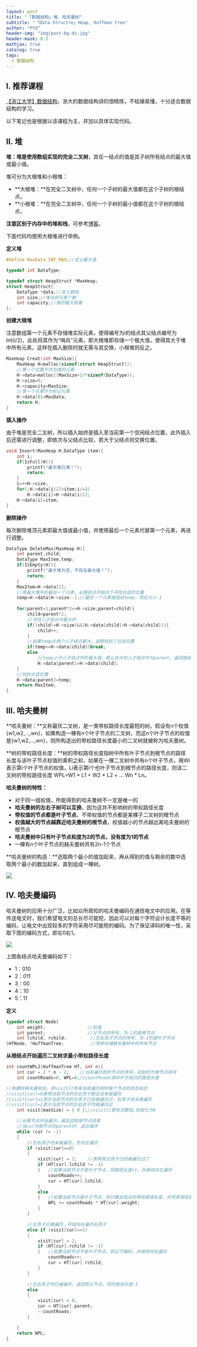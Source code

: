 ```yaml
---
layout: post
title: "「数据结构」堆、哈夫曼树"
subtitle: "「Data Structre」Heap, Huffman tree"
author: "PYQ"
header-img: "img/post-bg-ds.jpg"
header-mask: 0.3
mathjax: true
catalog: true
tags:
  - 数据结构
---
```


## Ⅰ. 推荐课程

[【浙江大学】数据结构](https://www.bilibili.com/video/BV1Kb41127fT?p=33)，浙大的数据结构讲的很精炼，不枯燥易懂，十分适合数据结构的学习。

以下笔记也是根据以该课程为主，并加以具体实现代码。

## Ⅱ. 堆

**堆：**堆是使用数组实现的**完全二叉树**，其任一结点的值是其子树所有结点的最大值或最小值。

堆可分为大根堆和小根堆：

- **大根堆：**在完全二叉树中，任何一个子树的最大值都在这个子树的根结点。
- **小根堆：**在完全二叉树中，任何一个子树的最小值都在这个子树的根结点。

**注意区别于内存中的堆和栈**，可参考[博客](https://blog.csdn.net/wolenski/article/details/7951961#comments)。

下面代码均使用大根堆进行举例。

**定义堆**

```c
#define MaxData INT_MAX;//定义最大值

typedef int DataType;

typedef struct HeapStruct *MaxHeap;
struct HeapStruct{
	DataType *data;//定义数组
	int size;//堆当前元素个数 
	int capacity;//堆的最大容量 
};
```

**创建大根堆**

注意数组第一个元素不存储堆实际元素，使得编号为i的结点其父结点编号为Int(i/2)，此处将其作为“哨兵”元素，即大根堆即存储一个极大值，使得其大于堆中所有元素，这样在插入删除时就无需与其交换，小根堆则反之。

```c
MaxHeap Creat(int MaxSize){
	MaxHeap H=malloc(sizeof(struct HeapStruct));
	//第一个位置不作为堆的元素 
	H->data=malloc((MaxSize+1)*sizeof(DataType));
	H->size=0;
	H->capacity=MaxSize;
	//第一个元素作为标记元素 
	H->data[0]=MaxData;
	return H;
}
```

**插入操作**

由于堆是完全二叉树，所以插入始终是插入至当前第一个空闲结点位置，此外插入后还需进行调整，即依次与父结点比较，若大于父结点则交换位置。

```c
void Insert(MaxHeap H,DataType item){
	int i;
	if(IsFull(H)){
		printf("最大堆已满！");
		return;
	}
	i=++H->size;
	for(;H->data[i/2]<item;i/=2)
		H->data[i]=H->data[i/2];
	H->data[i]=item;
}
```

**删除操作**

每次删除堆顶元素即最大值或最小值，并使用最后一个元素代替第一个元素，再进行调整。

```c
DataType DeleteMax(MaxHeap H){
	int parent,child;
	DataType MaxItem,temp;
	if(IsEmpty(H)){
		printf("最大堆为空，不存在最大值！");
		return;
	}
	MaxItem=H->data[1];
	//用最大堆中的最后一个元素，从根结点开始向下寻找合适的位置 
	temp=H->data[H->size--];//最后一个元素赋值给temp，然后大小-1 
	
	for(parent=1;parent*2<=H->size;parent=child){
		child=parent*2;
		//寻找儿子结点中最大的 
		if((child!=H->size)&&(H->data[child]<H->data[child])){
			child++;
		}
		//如果temp比两个儿子结点都大，说明找到了合适位置 
		if(temp>=H->data[child])break;
		else
			//temp小于儿子结点中的最大值，那么较大的儿子结点作为parent，返回继续循环 
			H->data[parent]=H->data[child]; 
	}
	//找到合适位置 
	H->data[parent]=temp;
	return MaxItem;
} 
```

## Ⅲ. 哈夫曼树

**哈夫曼树：**又称最优二叉树，是一类带权路径长度最短的树。假设有n个权值{w1,w2,...,wn}，如果构造一棵有n个叶子节点的二叉树，而这n个叶子节点的权值是{w1,w2,...,wn}，则所构造出的带权路径长度最小的二叉树就被称为哈夫曼树。

**树的带权路径长度：**树的带权路径长度指树中所有叶子节点到根节点的路径长度与该叶子节点权值的乘积之和，如果在一棵二叉树中共有n个叶子节点，用Wi表示第i个叶子节点的权值，Li表示第i个也叶子节点到根节点的路径长度，则该二叉树的带权路径长度 WPL=W1 * L1 + W2 * L2 + ... Wn * Ln。

**哈夫曼树的特性：**

- 对于同一组权值，所能得到的哈夫曼树不一定是唯一的
- **哈夫曼树的左右子树可以互换**，因为这并不影响树的带权路径长度
- **带权值的节点都是叶子节点**，不带权值的节点都是某棵子二叉树的根节点
- **权值越大的节点越靠近哈夫曼树的根节点**，权值越小的节点越远离哈夫曼树的根节点
- **哈夫曼树中只有叶子节点和度为2的节点，没有度为1的节点**
- 一棵有n个叶子节点的赫夫曼树共有2n-1个节点

**哈夫曼树的构造：**选取两个最小的值加起来，再从得到的值与剩余的数中选取两个最小的数加起来，直到组成一棵树。

<img src="https://img-blog.csdn.net/20140213234743687"></img>

## Ⅳ. 哈夫曼编码

哈夫曼树的应用十分广泛，比如众所周知的哈夫曼编码在通信电文中的应用。在等传送电文时，我们希望电文的总长尽可能短，因此可以对每个字符设计长度不等的编码，让电文中出现较多的字符采用尽可能短的编码。为了保证译码的唯一性，采取下图的编码方式，即左0右1。

<img src="https://img-blog.csdn.net/20140214074809625">

上图各结点哈夫曼编码如下：

- 1：010
- 2：011
- 3：00
- 4：10
- 5：11

**定义**

```c
typedef struct Node{  
    int weight;                //权值    
    int parent;                //父节点的序号，为-1的是根节点    
    int lchild, rchild;         //左右孩子节点的序号，为-1的是叶子节点    
}HTNode, *HuffmanTree;          //用来存储赫夫曼树中的所有节点   
```

**从根结点开始遍历二叉树求最小带权路径长度**

```c
int countWPL2(HuffmanTree HT, int n){
	int cur = 2 * n - 2;    //当前遍历到的节点的序号，初始时为根节点序号  
	int countRoads=0, WPL=0;//countRoads保存叶子结点的路径长度

//构建好赫夫曼树后，把visit[]用来当做遍历树时每个节点的状态标志  
//visit[cur]=0表明当前节点的左右孩子都还没有被遍历  
//visit[cur]=1表示当前节点的左孩子已经被遍历过，右孩子尚未被遍历  
//visit[cur]=2表示当前节点的左右孩子均被遍历过  
	int visit[maxSize] = { 0 };//visit[]是标注数组,初始化为0

	//从根节点开始遍历，最后回到根节点结束  
	//当cur为根节点的parent时，退出循环  
	while (cur != -1)
	{
		//左右孩子均未被遍历，先向左遍历  
		if (visit[cur]==0)
		{
			visit[cur] = 1;    //表明其左孩子已经被遍历过了  
			if (HT[cur].lchild != -1)
			{   //如果当前节点不是叶子节点，则路径长度+1，并继续向左遍历  
				countRoads++;
				cur = HT[cur].lchild;
			}
			else
			{   //如果当前节点是叶子节点，则计算此结点的带权路径长度，并将其保存起来  
				WPL += countRoads * HT[cur].weight;
			}
		}

		//左孩子已被遍历，开始向右遍历右孩子  
		else if (visit[cur]==1)
		{
			visit[cur] = 2;
			if (HT[cur].rchild != -1)
			{   //如果当前节点不是叶子节点，则记下编码，并继续向右遍历  
				countRoads++;
				cur = HT[cur].rchild;
			}
		}

		//左右孩子均已被遍历，退回到父节点，同时路径长度-1 
		else
		{
			visit[cur] = 0;
			cur = HT[cur].parent;
			--countRoads;
		}

	}
	return WPL;
}
```

